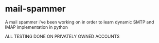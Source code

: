 # mail-spammer
A mail spammer i've been working on in order to learn dynamic SMTP and IMAP implementation in python

ALL TESTING DONE ON PRIVATELY OWNED ACCOUNTS

